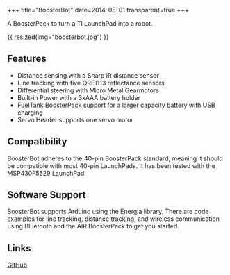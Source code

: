 +++
title="BoosterBot"
date=2014-08-01
transparent=true
+++

A BoosterPack to turn a TI LaunchPad into a robot.

{{ resized(img="boosterbot.jpg") }}

## Features
 * Distance sensing with a Sharp IR distance sensor
 * Line tracking with five QRE1113 reflectance sensors
 * Differential steering with Micro Metal Gearmotors
 * Built-in Power with a 3xAAA battery holder
 * FuelTank BoosterPack support for a larger capacity battery with USB charging
 * Servo Header supports one servo motor

## Compatibility
BoosterBot adheres to the 40-pin BoosterPack standard, meaning it should be compatible with most 40-pin LaunchPads.
It has been tested with the MSP430F5529 LaunchPad.

## Software Support
BoosterBot supports Arduino using the Energia library. There are code examples for line tracking, distance tracking, and wireless communication using Bluetooth and the AIR BoosterPack to get you started.

## Links

[GitHub](https://github.com/Hylian/BoosterBot)
